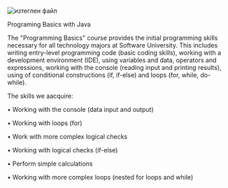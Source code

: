  ![изтеглен файл](https://github.com/JaklinJ/JavaBasics---SoftUni/assets/122488493/c2aa919d-72d4-464a-8cc7-094b044e7c2f)

Programing Basics with Java

The "Programming Basics" course provides the initial programming skills necessary for all technology majors at Software University. This includes writing entry-level programming code (basic coding skills), working with a development environment (IDE), using variables and data, operators and expressions, working with the console (reading input and printing results), using of conditional constructions (if, if-else) and loops (for, while, do-while).

The skills we aacquire:

•	Working with the console (data input and output)

•	Working with loops (for)

•	Work with more complex logical checks

•	Working with logical checks (if-else)

•	Perform simple calculations

•	Working with more complex loops (nested for loops and while)
